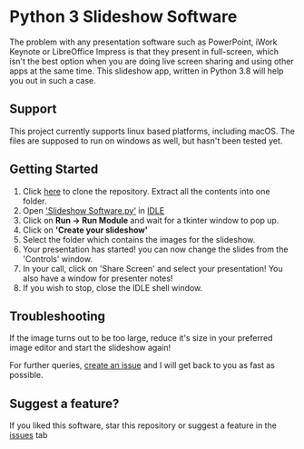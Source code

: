 # Python 3 Slideshow Software
The problem with any presentation software such as PowerPoint, iWork Keynote or LibreOffice Impress is that they present in full-screen, which isn't the best option when you are doing live screen sharing and using other apps at the same time. This slideshow app, written in Python 3.8 will help you out in such a case.
## Support
This project currently supports linux based platforms, including macOS. The files are supposed to run on windows as well, but hasn't been tested yet.
## Getting Started
1. Click [here](https://github.com/VismayaAtreya/Python3-Slideshow-Software/archive/master.zip) to clone the repository. Extract all the contents into one folder.
2. Open ['Slideshow Software.py'](https://github.com/VismayaAtreya/Python3-Slideshow-Software/blob/master/Slideshow%20Software.py) in [IDLE](https://docs.python.org/3/library/idle.html)
3. Click on <b>Run -> Run Module</b> and wait for a tkinter window to pop up.
4. Click on <b>'Create your slideshow'</b>
5. Select the folder which contains the images for the slideshow.
6. Your presentation has started! you can now change the slides from the 'Controls' window.
7. In your call, click on 'Share Screen' and select your presentation! You also have a window for presenter notes!
8. If you wish to stop, close the IDLE shell window.
## Troubleshooting

If the image turns out to be too large, reduce it's size in your preferred image editor and start the slideshow again!

For further queries, [create an issue](https://github.com/VismayaAtreya/Python3-Slideshow-Software/issues/new/choose) and I will get back to you as fast as possible.

## Suggest a feature?
If you liked this software, star this repository or suggest a feature in the [issues](https://github.com/VismayaAtreya/Python3-Slideshow-Software/issues) tab 
